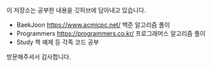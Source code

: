
이 저장소는 공부한 내용을 깃허브에 담아내고 있습니다.

 * BaekJoon https://www.acmicpc.net/ 백준 알고리즘 풀이
 * Programmers https://programmers.co.kr/ 프로그래머스 알고리즘 풀이
 * Study 책 예제 등 각족 코드 공부
 
방문해주셔서 감사합니다.
